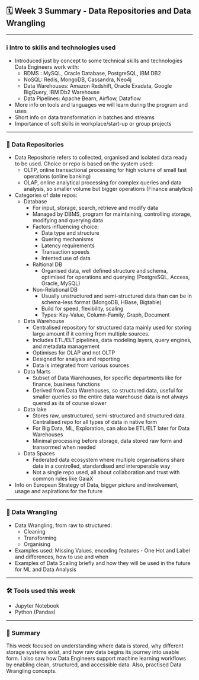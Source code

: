 ## 🗓️ **Week 3 Summary -** Data Repositories and Data Wrangling

---

### ℹ️ Intro to skills and technologies used

- Introduced just by concept to some technical skills and technologies Data Engineers work with:
    - RDMS : MySQL, Oracle Database, PostgreSQL, IBM DB2
    - NoSQL: Redis, MongoDB, Cassandra, Neo4j
    - Data Warehouses: Amazon Redshift, Oracle Exadata, Google BigQuery, IBM Db2 Warehouse
    - Data Pipelines: Apache Bearn, Airflow, Dataflow
- More info on tools and languages we will learn during the program and uses
- Short info on data transformation in batches and streams
- Importance of soft skills in workplace/start-up or group projects

---

### 📝 Data Repositories

- Data Repositorie refers to collected, organised and isolated data ready to be used. Choice or repo is based on the system used:
    - OLTP, online transactional processing for high volume of small  fast operations (online banking)
    - OLAP, online analytical processing for complex queries and data analysis, so smaller volume but bigger operations (Finance analytics)
- Categories of date repos:
    - Database
        - For input, storage, search, retrieve and modify data
        - Managed by DBMS, program for maintaining, controlling storage, modifying and querying data
        - Factors influencing choice:
            - Data type and structure
            - Quering mechanisms
            - Latency requirements
            - Transaction speeds
            - Intented use of data
        - Raltional DB
            - Organised data, well defined structure and schema, optimised for operations and querying (PostgreSQL, Access, Oracle, MySQL)
        - Non-Relational DB
            - Usually unstructured and semi-structured data than can be in schema-less format (MongoDB, HBase, Bigtable)
            - Build for speed, flexibility, scaling
            - Types: Key-Value, Column-Family, Graph, Document
    - Data Warehouse
        - Centralised repository for structured data mainly used for storing large amount if it coming from multiple sources.
        - Includes ETL/ELT pipelines, data modeling layers, query engines, and metadata management
        - Optimises for OLAP and not OLTP
        - Designed for analysis and reporting
        - Data is integrated from various sources
    - Data Marts
        - Subset of Data Warehouses, for specific departments like for finance, business functions
        - Derived from Data Warehouses, so structured data, useful for smaller queries so the entire data warehouse data is not always quered as its of course slower
    - Data lake
        - Stores raw, unstructured, semi-structured and structured data. Centralised repo for all types of data in native form
        - For Big Data, ML, Exploration, can also be ETL/ELT later for Data Warehouses
        - Minimal processing before storage, data stored raw form and transormed when needed
    - Data Spaces
        - Federated data ecosystem where multiple organisations share data in a controlled, standardised and interoperable way
        - Not a single repo used, all about collaboration and trust with common rules like GaiaX
- Info on European Strategy of Data, bigger picture and involvement, usage and aspirations for the future

---

### 🔄 **Data Wrangling**

- Data Wrangling, from raw to structured:
    - Cleaning
    - Transforming
    - Organising
- Examples used: Missing Values, encoding features - One Hot and Label and differences, how to use and when
- Examples of Data Scaling briefly and how they will be used in the future for ML and Data Analysis

---

### 🛠 **Tools used this week**

- Jupyter Notebook
- Python (Pandas)

---

### 💬  Summary

This week focused on understanding where data is stored, why different storage systems exist, and how raw data begins its journey into usable form. I also saw how Data Engineers support machine learning workflows by enabling clean, structured, and accessible data. Also, practised Data Wrangling concepts.